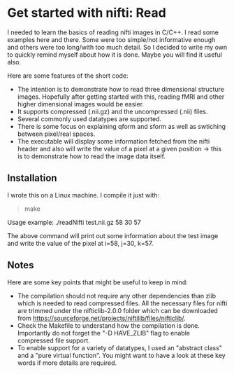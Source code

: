 # Get started with nifti: Read
I needed to learn the basics of reading nifti images in C/C++. I read some examples here and there. Some were too simple/not informative enough and others were too long/with too much detail. So I decided to write my own to quickly remind myself about how it is done. Maybe you will find it useful also.

Here are some features of the short code:

- The intention is to demonstrate how to read three dimensional structure images. Hopefully after getting started with this, reading fMRI and other higher dimensional images would be easier.
- It supports compressed (.nii.gz) and the uncompressed (.nii) files.
- Several commonly used datatypes are supported.
- There is some focus on explaining qform and sform as well as swtiching between pixel/real spaces.
- The executable will display some information fetched from the nifti header and also will write the value of a pixel at a given position -> this is to demonstrate how to read the image data itself.

## Installation
I wrote this on a Linux machine. I compile it just with:

> make


Usage example: ./readNifti test.nii.gz 58 30 57

The above command will print out some information about the test image and write the value of the pixel at i=58, j=30, k=57.


## Notes
Here are some key points that might be useful to keep in mind:

- The compilation should not require any other dependencies than zlib which is needed to read compressed files. All the necessary files for nifti are trimmed under the nifticlib-2.0.0 folder which can be downloaded from https://sourceforge.net/projects/niftilib/files/nifticlib/.
- Check the Makefile to understand how the compilation is done. Importantly do not forget the "-D HAVE_ZLIB" flag to enable compressed file support.
- To enable support for a variety of datatypes, I used an "abstract class" and a "pure virtual function". You might want to have a look at these key words if more details are required.
